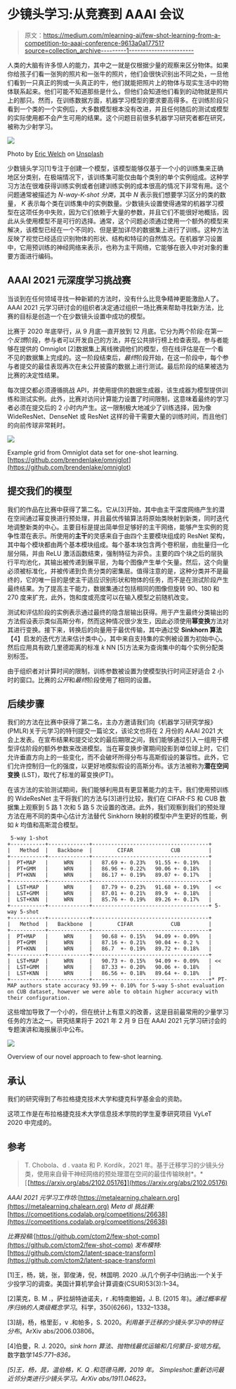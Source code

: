 # 少镜头学习:从竞赛到 AAAI 会议

> 原文：<https://medium.com/mlearning-ai/few-shot-learning-from-a-competition-to-aaai-conference-9613a0a17751?source=collection_archive---------1----------------------->

人类的大脑有许多惊人的能力，其中之一就是仅根据少量的观察来区分物体。如果你给孩子们看一张狗的照片和一张牛的照片，他们会很快识别出不同之处，一旦他们看到一只真正的狗或一头真正的牛，他们就能把照片上的物体与现实生活中的物体联系起来。他们可能不知道那些是什么，但他们会知道他们看到的动物就是照片上的那只。然而，在训练数据方面，机器学习模型的要求要高得多。在训练阶段只看到一个类的一个实例后，大多数模型根本没有改进，并且任何随后的测试或模型的实际使用都不会产生可用的结果。这个问题目前很多机器学习研究者都在研究，被称为少射学习。

![](img/d88c67ee59b2ca7d0570dcb92977f01a.png)

Photo by [Eric Welch](https://unsplash.com/@eric_welch?utm_source=medium&utm_medium=referral) on [Unsplash](https://unsplash.com?utm_source=medium&utm_medium=referral)

少数镜头学习[1]专注于创建一个模型，该模型能够仅基于一个小的训练集来正确地区分类别，在极端情况下，该训练集可能仅由每个类别的单个实例组成。这种学习方法在很难获得训练实例或者创建训练实例的成本很高的情况下非常有用。这个问题通常被描述为 *N-way-K-shot 分类*，其中 *N* 表示我们想要学习区分的类的数量， *K* 表示每个类在训练集中的实例数量。少数镜头设置使得通常的机器学习模型在这项任务中失败，因为它们依赖于大量的参数，并且它们不能很好地概括，因此从头使用模型不是可行的选择。通常，这个问题必须通过使用一个额外的模型来解决，该模型已经在一个不同的、但是更加详尽的数据集上进行了训练。这种方法反映了视觉已经适应识别物体的形状、结构和特征的自然情况。在机器学习设置中，它用预训练的神经网络来表示，也称为主干网络，它能够在嵌入中对对象的重要方面进行编码。

## AAAI 2021 元深度学习挑战赛

当谈到在任何领域寻找一种新颖的方法时，没有什么比竞争精神更能激励人了。AAAI 2021 元学习研讨会的组织者决定通过组织一场比赛来帮助寻找新方法，比赛的目标是创造一个在少数镜头设置中成功的模型。

比赛于 2020 年底举行，从 9 月底一直开放到 12 月底。它分为两个阶段:在第一个*反馈*阶段，参与者可以开发自己的方法，并在公共排行榜上检查表现。参与者能够在提供的 Omniglot [2]数据集上离线微调他们的模型，但在线评估是在一个看不见的数据集上完成的。这一阶段结束后，*最终*阶段开始，在这一阶段中，每个参与者提交的最佳表现再次在未公开披露的数据上进行测试。最后阶段的结果被选为比赛的决定性结果。

每次提交都必须遵循挑战 API，并使用提供的数据生成器，该生成器为模型提供训练和测试实例。此外，比赛对访问计算能力设置了时间限制，这意味着最终的学习者必须在提交后的 2 小时内产生。这一限制极大地减少了训练选择，因为像 WideResNet、DenseNet 或 ResNet 这样的骨干需要大量的训练时间，而且他们的向前传球非常耗时。

![](img/1c429a301e4737744b97bf251a4cd377.png)

Example grid from Omniglot data set for one-shot learning. [https://github.com/brendenlake/omniglot](https://github.com/brendenlake/omniglot)

## 提交我们的模型

我们的作品在比赛中获得了第二名。它从[3]开始，其中由主干深度网络产生的潜在空间通过幂变换进行预处理，并且最优传输算法将原始类映射到新类，同时迭代地调整新类的中心。主要目标是提出简单但足够好的主干网络，能够产生实例的竞争性潜在表示。所使用的**主干**的灵感来自于由四个主要模块组成的 ResNet 架构，其中每个模块都由两个基本模块组成。每个基本块包含两个卷积层，由批量归一化层分隔，并由 ReLU 激活函数结束，强制特征为非负。主要的四个块之后的层执行平均池化，其输出被传递到展平层，为每个图像产生单个矢量。然后，这个向量必须被标准化，并被传递到负责分类的密集层。值得注意的是，这种分类并不是最终的，它的唯一目的是使主干适应识别形状和物体的任务，而不是在测试阶段产生最终结果。为了提高主干能力，数据集通过包括相同的图像但旋转 90、180 和 270 度来扩充，此外，饱和度或亮度可以在输入模型之前随机改变。

测试和评估阶段的实例表示通过最终的隐含层输出获得。用于产生最终分类输出的方法假设表示类似高斯分布，然而这种情况很少发生，因此必须使用**幂变换**方法对其进行变换。接下来，转换后的向量用于最优传输，其中通过受 **Sinkhorn 算法**【4】启发的迭代方法来估计类中心，其中来自支持集的实例被设置为初始中心。然后应用具有欧几里德距离的标准 *k* NN [5]方法来为查询集中的每个实例分配类别标签。

由于组织者对计算时间的限制，训练参数被设置为使模型执行时间正好适合 2 小时的窗口。比赛的*公开*和*最终*阶段使用了相同的设置。

## 后续步骤

我们的方法在比赛中获得了第二名，主办方邀请我们向《机器学习研究学报》(PMLR)关于元学习的特刊提交一篇论文，该论文也将在 2 月份的 AAAI 2021 大会上发表。在宣布结果和提交论文的最后期限之间，我们能够通过引入一组用于模型评估阶段的额外参数来改进模型。当在幂变换步骤期间投影到单位球上时，它们允许垂直方向上的一些变化，而不会破坏所得分布与高斯假设的兼容性。此外，它们允许控制归一化的强度，以更好地模拟假设的高斯分布。该方法被称为**潜在空间变换** (LST)，取代了标准的幂变换(PT)。

在该方法的实验测试期间，我们能够利用具有更显著能力的主干。我们使用预训练的 WideResNet 主干将我们的方法与[3]进行比较，我们在 CIFAR-FS 和 CUB 数据集上观察到 5 路 1 次和 5 路 5 次设置的改进。此外，我们观察到我们的预处理方法在用不同的类中心估计方法替代 Sinkhorn 映射的模型中产生更好的性能，例如 *k* 均值和高斯混合模型。

```
 5-way 1-shot
+-----------+-------------+-------------------------------------+
|   Method  |   Backbone  |        CIFAR            CUB         |
+-----------+-------------+-------------------------------------+
|  PT+MAP   |     WRN     |   87.69 +- 0.23%   91.55 +- 0.19%   |
|  PT+GMM   |     WRN     |   86.96 +- 0.22%   90.06 +- 0.18%   |
|  PT+KNN   |     WRN     |   86.17 +- 0.19%   89.07 +- 0.17%   |
+-----------+-------------+-------------------------------------+
|  LST+MAP  |     WRN     |   87.79 +- 0.23%   91.68 +- 0.19%   | <<
|  LST+GMM  |     WRN     |   87.01 +- 0.21%   89.9  +- 0.18%   |
|  LST+KNN  |     WRN     |   85.76 +- 0.19%   89.26 +- 0.17%   |
+-----------+-------------+-------------------------------------+ 5-way 5-shot
+-----------+-------------+-------------------------------------+
|   Method  |   Backbone  |        CIFAR            CUB         |
+-----------+-------------+-------------------------------------+
|  PT+MAP   |     WRN     |   90.68 +- 0.15%   94.09 +- 0.09%   |
|  PT+GMM   |     WRN     |   87.16 +- 0.21%   90.04 +- 0.2 %   |
|  PT+KNN   |     WRN     |   86.7  +- 0.19%   89.72 +- 0.18%   |
+-----------+-------------+-------------------------------------+
|  LST+MAP  |     WRN     |   90.73 +- 0.15%   94.09 +- 0.09%   | <<
|  LST+GMM  |     WRN     |   87.33 +- 0.20%   90.06 +- 0.18%   |
|  LST+KNN  |     WRN     |   86.56 +- 0.18%   89.64 +- 0.18%   |
+-----------+-------------+-------------------------------------+* PT-MAP authors state accuracy 93.99 +- 0.10% for 5-way 5-shot evaluation on CUB dataset, however we were able to obtain higher accuracy with their configuration. 
```

这些增加导致了一个小的，但在统计上有意义的改善，这是目前最常用的少量学习任务的方法之一。研究结果将于 2021 年 2 月 9 日在 AAAI 2021 元学习研讨会的专题演讲和海报展示中公布。

![](img/5169a101d96192dc5f9e7017b26d2aa5.png)

Overview of our novel approach to few-shot learning.

## 承认

我们的研究得到了布拉格捷克技术大学和捷克科学基金会的资助。

这项工作是在布拉格捷克技术大学信息技术学院的学生夏季研究项目 VyLeT 2020 中完成的。

## 参考

> T. Chobola、d . vaata 和 P. Kordík，2021 年。基于迁移学习的少镜头分类，使用来自骨干神经网络的预处理潜在空间的最佳传输映射*。* [【https://arxiv.org/abs/2102.05176】](https://arxiv.org/abs/2102.05176)

*AAAI 2021 元学习工作坊:*[https://metalearning.chalearn.org](https://metalearning.chalearn.org)
*Meta dl 挑战赛:*[https://competitions.codalab.org/competitions/26638](https://competitions.codalab.org/competitions/26638)

*比赛投稿:*[https://github.com/ctom2/few-shot-comp](https://github.com/ctom2/few-shot-comp)
*发布模特:*[https://github.com/ctom2/latent-space-transform](https://github.com/ctom2/latent-space-transform)

[1]王，杨，姚，张，郭俊涛，倪，林国明. 2020 .从几个例子中归纳出:一个关于少投学习的调查。美国计算机学会计算调查(CSUR)53(3):1–34。

[2]莱克，B. M .，萨拉胡特迪诺夫，r .和特南鲍姆，J. B. (2015 年)。*通过概率程序归纳的人类级概念学习*。科学，350(6266)，1332–1338。

[3]胡，杨，格里彭，v .和帕多，S. 2020。*利用基于迁移的少镜头学习中的特征分布*。ArXiv abs/2006.03806。

[4]伯曼，R. J. 2020。*sink horn 算法、抛物线最优运输和几何蒙日-安培方程*。数字数学*145:771–836。*

*[5]王，杨，晁，温伯格，K. Q .和范德马腾，2019 年。 *Simpleshot:重新访问最近邻分类进行少镜头学习*。ArXiv abs/1911.04623。*